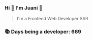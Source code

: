 ### Hi 👋 I&#39;m Juani 🦁

> I&#39;m a Frontend Web Developer SSR

### 📚 Days being a developer: 669
